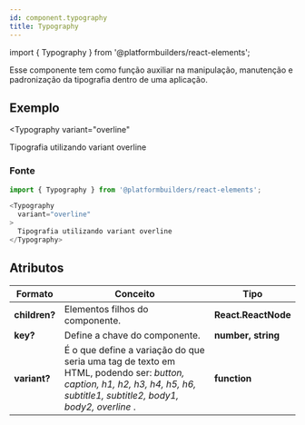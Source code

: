 ```yaml
---
id: component.typography
title: Typography
---
```


<!-- Component declaration begin -->
import { Typography } from '@platformbuilders/react-elements';

<!-- Component declaration end -->

<!-- Documentation begin -->

Esse componente tem como função auxiliar na manipulação, manutenção e padronização da tipografia dentro de uma aplicação.

## Exemplo

<Typography
  variant="overline"
>
  Tipografia utilizando variant overline
</Typography>

### Fonte
```javascript
import { Typography } from '@platformbuilders/react-elements';

<Typography
  variant="overline"
>
  Tipografia utilizando variant overline
</Typography>
```

## Atributos

| Formato        | Conceito      | Tipo   |
| ------|-----|-----|
| **children?**  	| Elementos filhos do componente. 	| **React.ReactNode** 	|
| **key?** 	| Define a chave do componente. 	| **number, string** 	|
| **variant?** 	| É o que define a variação do que seria uma tag de texto em HTML, podendo ser: *button, caption, h1, h2, h3, h4, h5, h6, subtitle1, subtitle2, body1, body2, overline* . | **function** 	|

<!-- Documentation end -->
